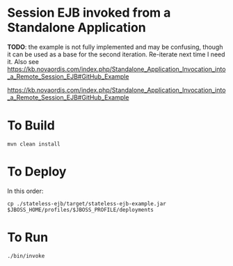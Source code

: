 # Session EJB invoked from a Standalone Application

__TODO__: the example is not fully implemented and may be confusing, though it can be used as a base for the second iteration. Re-iterate next time I need it. Also see https://kb.novaordis.com/index.php/Standalone_Application_Invocation_into_a_Remote_Session_EJB#GitHub_Example

https://kb.novaordis.com/index.php/Standalone_Application_Invocation_into_a_Remote_Session_EJB#GitHub_Example
 
# To Build

````
mvn clean install
````

# To Deploy

In this order:

````
cp ./stateless-ejb/target/stateless-ejb-example.jar $JBOSS_HOME/profiles/$JBOSS_PROFILE/deployments

````

# To Run

````
./bin/invoke
````
 

